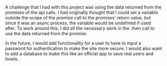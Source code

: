 A challenge that I had with this project was using the data returned from the promises of the api calls. I had originally thought that I
could set a variable outside the scope of the promise call to the promises' return value, but since it was an async process, the variable
would be undefined if used after. To work around this, I did all the necessary work in the .then call to use the data returned from the promise.

In the future, I would add functionality for a user to have to input a password for authentication to make the site more secure. I would
also want to add a database to make this like an official app to save real users and howls.
